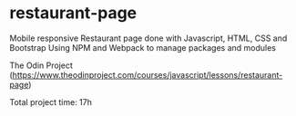 # restaurant-page
Mobile responsive Restaurant page done with Javascript, HTML, CSS and Bootstrap
Using NPM and Webpack to manage packages and modules

The Odin Project (https://www.theodinproject.com/courses/javascript/lessons/restaurant-page)

Total project time: 17h
